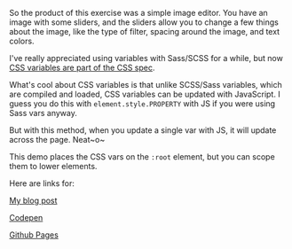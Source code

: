 So the product of this exercise was a simple image editor. You have an image with some sliders, and the sliders allow you to change a few things about the image, like the type of filter, spacing around the image, and text colors.

I've really appreciated using variables with Sass/SCSS for a while, but now [CSS variables are part of the CSS spec](https://developer.mozilla.org/en-US/docs/Web/CSS/Using_CSS_variables).

What's cool about CSS variables is that unlike SCSS/Sass variables, which are compiled and loaded, CSS variables can be updated with JavaScript. I guess you do this with `element.style.PROPERTY` with JS if you were using Sass vars anyway.

But with this method, when you update a single var with JS, it will update across the page. Neat~o~

This demo places the CSS vars on the `:root` element, but you can scope them to lower elements.

Here are links for:

[My blog post](http://yongclee.com/update-css-vars-with-js/)

[Codepen](https://codepen.io/whyohengee/pen/Pexjqe)

[Github Pages](https://whyohengee.github.io/update-css-vars-with-javascript/)